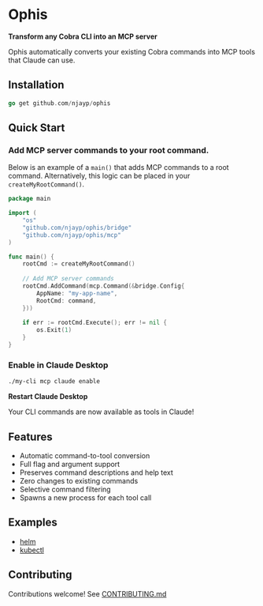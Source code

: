 # Ophis

**Transform any Cobra CLI into an MCP server**

Ophis automatically converts your existing Cobra commands into MCP tools that Claude can use.

## Installation

```go
go get github.com/njayp/ophis
```

## Quick Start

### Add MCP server commands to your root command.

Below is an example of a `main()` that adds MCP commands to a root command. Alternatively, this logic can be placed in your `createMyRootCommand()`.

```go
package main

import (
    "os"
    "github.com/njayp/ophis/bridge"
    "github.com/njayp/ophis/mcp"
)

func main() {
    rootCmd := createMyRootCommand()
    
    // Add MCP server commands
    rootCmd.AddCommand(mcp.Command(&bridge.Config{
        AppName: "my-app-name",
        RootCmd: command,
    }))
    
    if err := rootCmd.Execute(); err != nil {
        os.Exit(1)
    }
}
```

### Enable in Claude Desktop

```bash
./my-cli mcp claude enable
```

**Restart Claude Desktop**

Your CLI commands are now available as tools in Claude!

## Features

- Automatic command-to-tool conversion
- Full flag and argument support
- Preserves command descriptions and help text
- Zero changes to existing commands
- Selective command filtering
- Spawns a new process for each tool call

## Examples

- [helm](https://github.com/njayp/helm)
- [kubectl](https://github.com/njayp/kubectl)

## Contributing

Contributions welcome! See [CONTRIBUTING.md](CONTRIBUTING.md)